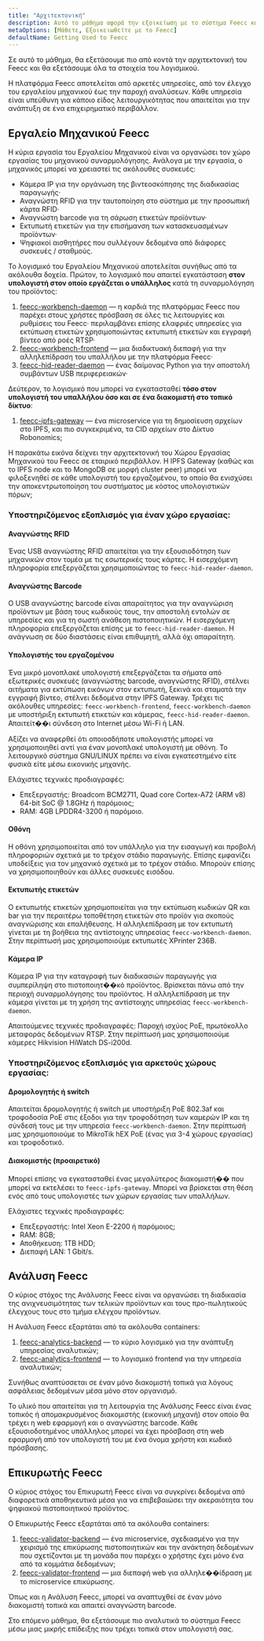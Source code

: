 ```yaml
---
title: "Αρχιτεκτονική"
description: Αυτό το μάθημα αφορά την εξοικείωση με το σύστημα Feecc και όλα τα στοιχεία του.
metaOptions: [Μάθετε, Εξοικειωθείτε με το Feecc]
defaultName: Getting Used to Feecc
---
```


<RoboAcademyText fWeight="500">
Σε αυτό το μάθημα, θα εξετάσουμε πιο από κοντά την αρχιτεκτονική του Feecc και θα εξετάσουμε όλα τα στοιχεία του λογισμικού.
</RoboAcademyText>

Η πλατφόρμα Feecc αποτελείται από αρκετές υπηρεσίες, από τον έλεγχο του εργαλείου μηχανικού έως την παροχή αναλύσεων. Κάθε υπηρεσία είναι υπεύθυνη για κάποιο είδος λειτουργικότητας που απαιτείται για την ανάπτυξη σε ένα επιχειρηματικό περιβάλλον.

## Εργαλείο Μηχανικού Feecc

Η κύρια εργασία του Εργαλείου Μηχανικού είναι να οργανώσει τον χώρο εργασίας του μηχανικού συναρμολόγησης. Ανάλογα με την εργασία, ο μηχανικός μπορεί να χρειαστεί τις ακόλουθες συσκευές:

- Κάμερα IP για την οργάνωση της βιντεοσκόπησης της διαδικασίας παραγωγής·
- Αναγνώστη RFID για την ταυτοποίηση στο σύστημα με την προσωπική κάρτα RFID·
- Αναγνώστη barcode για τη σάρωση ετικετών προϊόντων·
- Εκτυπωτή ετικετών για την επισήμανση των κατασκευασμένων προϊόντων·
- Ψηφιακοί αισθητήρες που συλλέγουν δεδομένα από διάφορες συσκευές / σταθμούς.

Το λογισμικό του Εργαλείου Μηχανικού αποτελείται συνήθως από τα ακόλουθα δοχεία. Πρώτον, το λογισμικό που απαιτεί εγκατάσταση **στον υπολογιστή στον οποίο εργάζεται ο υπάλληλος** κατά τη συναρμολόγηση του προϊόντος:

1. [feecc-workbench-daemon](https://github.com/Multi-Agent-io/feecc-workbench-daemon) — η καρδιά της πλατφόρμας Feecc που παρέχει στους χρήστες πρόσβαση σε όλες τις λειτουργίες και ρυθμίσεις του Feecc· περιλαμβάνει επίσης ελαφριές υπηρεσίες για εκτύπωση ετικετών χρησιμοποιώντας εκτυπωτή ετικετών και εγγραφή βίντεο από ροές RTSP·
2. [feecc-workbench-frontend](https://github.com/Multi-Agent-io/feecc-workbench-frontend) — μια διαδικτυακή διεπαφή για την αλληλεπίδραση του υπαλλήλου με την πλατφόρμα Feecc·
3. [feecc-hid-reader-daemon](https://github.com/Multi-Agent-io/feecc-hid-reader-daemon) — ένας δαίμονας Python για την αποστολή συμβάντων USB περιφερειακών·

Δεύτερον, το λογισμικό που μπορεί να εγκατασταθεί **τόσο στον υπολογιστή του υπαλλήλου όσο και σε ένα διακομιστή στο τοπικό δίκτυο**:

1. [feecc-ipfs-gateway](https://github.com/Multi-Agent-io/feecc-ipfs-gateway) — ένα microservice για τη δημοσίευση αρχείων στο IPFS, και πιο συγκεκριμένα, τα CID αρχείων στο Δίκτυο Robonomics;

Η παρακάτω εικόνα δείχνει την αρχιτεκτονική του Χώρου Εργασίας Μηχανικού του Feecc σε εταιρικό περιβάλλον. Η IPFS Gateway (καθώς και το IPFS node και το MongoDB σε μορφή cluster peer) μπορεί να φιλοξενηθεί σε κάθε υπολογιστή του εργαζομένου, το οποίο θα ενισχύσει την αποκεντρωτοποίηση του συστήματος με κόστος υπολογιστικών πόρων;

<LessonImages src="feecc-course/feecc_global_hardware.png" alt="an architecture of Feecc"/>

### Υποστηριζόμενος εξοπλισμός για έναν χώρο εργασίας:

#### Αναγνώστης RFID

Ένας USB αναγνώστης RFID απαιτείται για την εξουσιοδότηση των μηχανικών στον τομέα με τις εσωτερικές τους κάρτες. Η εισερχόμενη πληροφορία επεξεργάζεται χρησιμοποιώντας το `feecc-hid-reader-daemon`.

#### Αναγνώστης Barcode

Ο USB αναγνώστης barcode είναι απαραίτητος για την αναγνώριση προϊόντων με βάση τους κωδικούς τους, την αποστολή εντολών σε υπηρεσίες και για τη σωστή ανάθεση πιστοποιητικών. Η εισερχόμενη πληροφορία επεξεργάζεται επίσης με το `feecc-hid-reader-daemon`. Η ανάγνωση σε δύο διαστάσεις είναι επιθυμητή, αλλά όχι απαραίτητη.

#### Υπολογιστής του εργαζομένου

Ένα μικρό μονοπλακέ υπολογιστή επεξεργάζεται τα σήματα από εξωτερικές συσκευές (αναγνώστης barcode, αναγνώστης RFID), στέλνει αιτήματα για εκτύπωση εικόνων στον εκτυπωτή, ξεκινά και σταματά την εγγραφή βίντεο, στέλνει δεδομένα στην IPFS Gateway. Τρέχει τις ακόλουθες υπηρεσίες: `feecc-workbench-frontend`, `feecc-workbench-daemon` με υποστήριξη εκτυπωτή ετικετών και κάμερας, `feecc-hid-reader-daemon`. Απαιτείτ��ι σύνδεση στο Internet μέσω Wi-Fi ή LAN.
    
Αξίζει να αναφερθεί ότι οποιοσδήποτε υπολογιστής μπορεί να χρησιμοποιηθεί αντί για έναν μονοπλακέ υπολογιστή με οθόνη. Το λειτουργικό σύστημα GNU/LINUX πρέπει να είναι εγκατεστημένο είτε φυσικά είτε μέσω εικονικής μηχανής.
    
Ελάχιστες τεχνικές προδιαγραφές:
    
- Επεξεργαστής: Broadcom BCM2711, Quad core Cortex-A72 (ARM v8) 64-bit SoC @ 1.8GHz ή παρόμοιος;
- RAM: 4GB LPDDR4-3200 ή παρόμοιο.

#### Οθόνη

Η οθόνη χρησιμοποιείται από τον υπάλληλο για την εισαγωγή και προβολή πληροφοριών σχετικά με το τρέχον στάδιο παραγωγής. Επίσης εμφανίζει υποδείξεις για τον μηχανικό σχετικά με το τρέχον στάδιο. Μπορούν επίσης να χρησιμοποιηθούν και άλλες συσκευές εισόδου.

#### Εκτυπωτής ετικετών

Ο εκτυπωτής ετικετών χρησιμοποιείται για την εκτύπωση κωδικών QR και bar για την περαιτέρω τοποθέτηση ετικετών στο προϊόν για σκοπούς αναγνώρισης και επαλήθευσης. Η αλληλεπίδραση με τον εκτυπωτή γίνεται με τη βοήθεια της αντίστοιχης υπηρεσίας `feecc-workbench-daemon`. Στην περίπτωσή μας χρησιμοποιούμε εκτυπωτές XPrinter 236B.

#### Κάμερα IP

Κάμερα IP για την καταγραφή των διαδικασιών παραγωγής για συμπερίληψη στο πιστοποιητ��κό προϊόντος. Βρίσκεται πάνω από την περιοχή συναρμολόγησης του προϊόντος. Η αλληλεπίδραση με την κάμερα γίνεται με τη χρήση της αντίστοιχης υπηρεσίας `feecc-workbench-daemon`.

Απαιτούμενες τεχνικές προδιαγραφές: Παροχή ισχύος PoE, πρωτόκολλο μεταφοράς δεδομένων RTSP. Στην περίπτωσή μας χρησιμοποιούμε κάμερες Hikvision HiWatch DS-i200d.

### Υποστηριζόμενος εξοπλισμός για αρκετούς χώρους εργασίας:

#### Δρομολογητής ή switch

Απαιτείται δρομολογητής ή switch με υποστήριξη PoE 802.3af και τροφοδοσία PoE στις έξοδοι για την τροφοδότηση των καμερών IP και τη σύνδεσή τους με την υπηρεσία `feecc-workbench-daemon`. Στην περίπτωσή μας χρησιμοποιούμε το MikroTik hEX PoE (ένας για 3-4 χώρους εργασίας) και τροφοδοτικό.

#### Διακομιστής (προαιρετικό)

Μπορεί επίσης να εγκατασταθεί ένας μεγαλύτερος διακομιστή�� που μπορεί να εκτελέσει το `feecc-ipfs-gateway`. Μπορεί να βρίσκεται στη θέση ενός από τους υπολογιστές των χώρων εργασίας των υπαλλήλων. 

Ελάχιστες τεχνικές προδιαγραφές:

- Επεξεργαστής: Intel Xeon E-2200 ή παρόμοιος;
- RAM: 8GB;
- Αποθήκευση: 1TB HDD;
- Διεπαφή LAN: 1 Gbit/s.

## Ανάλυση Feecc

Ο κύριος στόχος της Ανάλυσης Feecc είναι να οργανώσει τη διαδικασία της ανιχνευσιμότητας των τελικών προϊόντων και τους προ-πωλητικούς έλεγχους τους στο τμήμα ελέγχου προϊόντων.

Η Ανάλυση Feecc εξαρτάται από τα ακόλουθα containers:

1. [feecc-analytics-backend](https://github.com/Multi-Agent-io/feecc-analytics-backend) — το κύριο λογισμικό για την ανάπτυξη υπηρεσίας αναλυτικών;
2. [feecc-analytics-frontend](https://github.com/Multi-Agent-io/feecc-analytics-frontend) — το λογισμικό frontend για την υπηρεσία αναλυτικών;

Συνήθως αναπτύσσεται σε έναν μόνο διακομιστή τοπικά για λόγους ασφάλειας δεδομένων μέσα μόνο στον οργανισμό.

Το υλικό που απαιτείται για τη λειτουργία της Ανάλυσης Feecc είναι ένας τοπικός ή απομακρυσμένος διακομιστής (εικονική μηχανή) στον οποίο θα τρέχει η web εφαρμογή και ο αναγνώστης barcode. Κάθε εξουσιοδοτημένος υπάλληλος μπορεί να έχει πρόσβαση στη web εφαρμογή από τον υπολογιστή του με ένα όνομα χρήστη και κωδικό πρόσβασης.

## Επικυρωτής Feecc

Ο κύριος στόχος του Επικυρωτή Feecc είναι να συγκρίνει δεδομένα από διαφορετικά αποθηκευτικά μέσα για να επιβεβαιώσει την ακεραιότητα του ψηφιακού πιστοποιητικού προϊόντος.

Ο Επικυρωτής Feecc εξαρτάται από τα ακόλουθα containers:

1. [feecc-validator-backend](https://github.com/Multi-Agent-io/feecc-validator-backend) — ένα microservice, σχεδιασμένο για την χειρισμό της επικύρωσης πιστοποιητικών και την ανάκτηση δεδομένων που σχετίζονται με τη μονάδα που παρέχει ο χρήστης έχει μόνο ένα από τα κομμάτια δεδομένων;
2. [feecc-validator-frontend](https://github.com/Multi-Agent-io/feecc-validator-frontend) — μια διεπαφή web για αλληλε��ίδραση με το microservice επικύρωσης.

Όπως και η Ανάλυση Feecc, μπορεί να αναπτυχθεί σε έναν μόνο διακομιστή τοπικά και απαιτεί αναγνώστη barcode.

<RoboAcademyText fWeight="500">
Στο επόμενο μάθημα, θα εξετάσουμε πιο αναλυτικά το σύστημα Feecc μέσω μιας μικρής επίδειξης που τρέχει τοπικά στον υπολογιστή σας.
</RoboAcademyText>